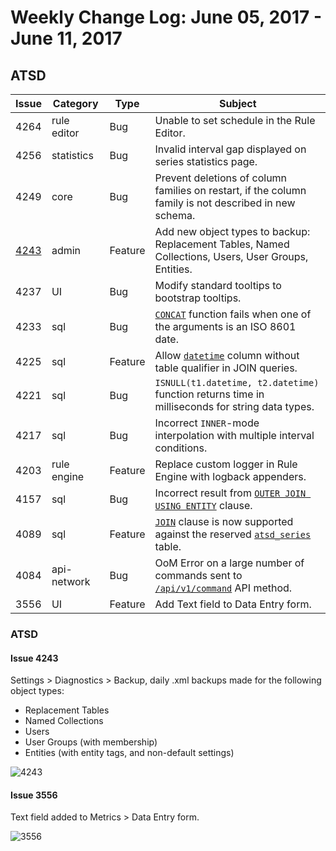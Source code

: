 # Weekly Change Log: June 05, 2017 - June 11, 2017

## ATSD

| Issue| Category    | Type    | Subject              |
|------|-------------|---------|----------------------|
| 4264 |rule editor | Bug | Unable to set schedule in the Rule Editor. |
| 4256 | statistics | Bug | Invalid interval gap displayed on series statistics page. |
| 4249 | core | Bug | Prevent deletions of column families on restart, if the column family is not described in new schema. |
| [4243](#issue-4243) | admin | Feature | Add new object types to backup: Replacement Tables, Named Collections, Users, User Groups, Entities. |
| 4237 | UI | Bug | Modify standard tooltips to bootstrap tooltips. |
| 4233 | sql | Bug | [`CONCAT`](../../sql/README.md#string-functions) function fails when one of the arguments is an ISO 8601 date. |
| 4225 | sql | Feature | Allow [`datetime`](../../sql/README.md#predefined-columns) column without table qualifier in JOIN queries. |
| 4221 | sql | Bug | `ISNULL(t1.datetime, t2.datetime)` function returns time in milliseconds for string data types. |
| 4217 | sql | Bug | Incorrect `INNER`-mode interpolation with multiple interval conditions. |
| 4203 | rule engine | Feature | Replace custom logger in Rule Engine with logback appenders. |
| 4157 | sql | Bug | Incorrect result from [`OUTER JOIN USING ENTITY`](../../sql/examples/outer-join-with-aggregation.md) clause. |
| 4089 | sql | Feature | [`JOIN`](../../sql/README.md#joins) clause is now supported against the reserved [`atsd_series`](../../sql/README.md#atsd_series-table) table. |
| 4084 | api-network | Bug | OoM Error on a large number of commands sent to [`/api/v1/command`](../../api/data/ext/command.md) API method. |
| 3556 | UI | Feature | Add Text field to Data Entry form. |

### ATSD

#### Issue 4243

Settings > Diagnostics > Backup, daily .xml backups made for the following object types:

* Replacement Tables
* Named Collections
* Users
* User Groups (with membership)
* Entities (with entity tags, and non-default settings)

![4243](./Images/4243.png)

#### Issue 3556

Text field added to Metrics > Data Entry form.

![3556](./Images/3556.png)
